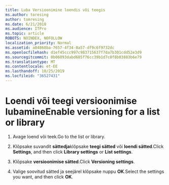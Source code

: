 ```yaml
---
title: Luba Versioonimine loendis või teegis
ms.author: toresing
author: tomresing
ms.date: 6/21/2018
ms.audience: ITPro
ms.topic: article
ROBOTS: NOINDEX, NOFOLLOW
localization_priority: Normal
ms.assetid: a84868ba-7657-4f34-8a57-df9c6f9732dc
ms.openlocfilehash: d1ef45ccc997c983715637f7da7b301cdd52e3d9
ms.sourcegitcommit: 0b06093dabd685f76cc39b1d7c0f8b03883b6e79
ms.translationtype: MT
ms.contentlocale: et-EE
ms.lasthandoff: 10/25/2019
ms.locfileid: "36527431"
---
```

# <a name="enable-versioning-for-a-list-or-library"></a><span data-ttu-id="1d3eb-102">Loendi või teegi versioonimise lubamine</span><span class="sxs-lookup"><span data-stu-id="1d3eb-102">Enable versioning for a list or library</span></span>

1. <span data-ttu-id="1d3eb-103">Avage loend või teek.</span><span class="sxs-lookup"><span data-stu-id="1d3eb-103">Go to the list or library.</span></span>
    
2. <span data-ttu-id="1d3eb-104">Klõpsake suvandit **sättedja**klõpsake **teegi sätted** või **loendi sätted**.</span><span class="sxs-lookup"><span data-stu-id="1d3eb-104">Click **Settings**, and then click **Library settings** or **List settings**.</span></span>
    
3. <span data-ttu-id="1d3eb-105">Klõpsake **versioonimise sätted**.</span><span class="sxs-lookup"><span data-stu-id="1d3eb-105">Click **Versioning settings**.</span></span>
    
4. <span data-ttu-id="1d3eb-106">Valige soovitud sätted ja seejärel klõpsake nuppu **OK**.</span><span class="sxs-lookup"><span data-stu-id="1d3eb-106">Select the settings you want, and then click **OK**.</span></span>
    

